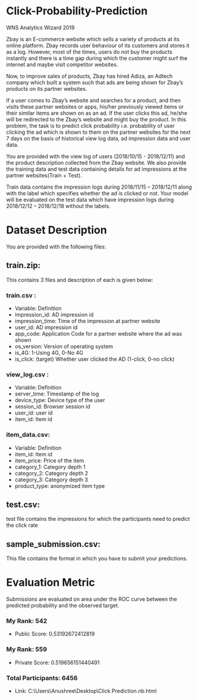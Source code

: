 # Click-Probability-Prediction
WNS Analytics Wizard 2019

Zbay is an E-commerce website which sells a variety of products at its online platform. Zbay records user behaviour of its customers and stores it as a log. However, most of the times, users do not buy the products instantly and there is a time gap during which the customer might surf the internet and maybe visit competitor websites.

Now, to improve sales of products, Zbay has hired Adiza, an Adtech company which built a system such that ads are being shown for Zbay’s products on its partner websites.

If a user comes to Zbay’s website and searches for a product, and then visits these partner websites or apps, his/her previously viewed items or their similar items are shown on as an ad. If the user clicks this ad, he/she will be redirected to the Zbay’s website and might buy the product.
In this problem, the task is to predict click probability i.e. probability of user clicking the ad which is shown to them on the partner websites for the next 7 days on the basis of historical view log data, ad impression data and user data.

You are provided with the view log of users (2018/10/15 - 2018/12/11) and the product description collected from the Zbay website. We also provide the training data and test data containing details for ad impressions at the partner websites(Train + Test).
 
Train data contains the impression logs during 2018/11/15 – 2018/12/11 along with the label which specifies whether the ad is clicked or not. Your model will be evaluated on the test data which have impression logs during 2018/12/12 – 2018/12/18 without the labels.

# Dataset Description

You are provided with the following files:

## train.zip: 

This contains 3 files and description of each is given below:

### train.csv :

* Variable:          Definition
* impression_id:     AD impression id
* impression_time:  Time of the impression at partner website
* user_id:           AD impression id  
* app_code:          Application Code for a partner website where the ad was shown
* os_version:        Version of operating system
* is_4G:             1-Using 4G, 0-No 4G
* is_click:          (target) Whether user clicked the AD (1-click, 0-no click)

### view_log.csv :

* Variable:          Definition
* server_time:       Timestamp of the log
* device_type:       Device type of the user
* session_id:        Browser session id
* user_id:           user id
* item_id:           Item id
 
### item_data.csv:

* Variable:          Definition
* item_id:           Item id
* item_price:        Price of the item
* category_1:        Category depth 1
* category_2:        Category depth 2
* category_3:        Category depth 3
* product_type:      anonymized item type

## test.csv: 

test file contains the impressions for which the participants need to predict the click rate

## sample_submission.csv: 

This file contains the format in which you have to submit your predictions.
 
# Evaluation Metric

Submissions are evaluated on area under the ROC curve between the predicted probability and the observed target.

### My Rank:   542

* Public Score:    0.53192672412819

### My Rank:   559

* Private Score:   0.519656151440491

### Total Participants: 6456

* Link: C:\Users\Anushree\Desktop\Click Prediction.nb.html









